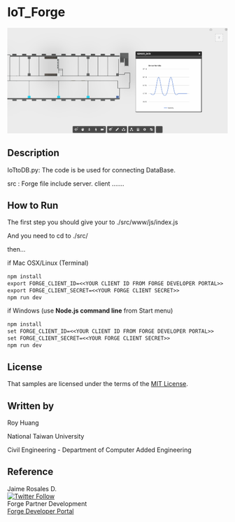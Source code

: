 # IoT_Forge

![thumbnail](src/www/images/image.PNG)

## Description

IoTtoDB.py: The code is be used for connecting DataBase.

src : Forge file include server. client .......

## How to Run

The first step you should give your <urn> to ./src/www/js/index.js

And you need to cd to ./src/ 

then...

if Mac OSX/Linux (Terminal)

    npm install
    export FORGE_CLIENT_ID=<<YOUR CLIENT ID FROM FORGE DEVELOPER PORTAL>>
    export FORGE_CLIENT_SECRET=<<YOUR FORGE CLIENT SECRET>>
    npm run dev

if Windows (use <b>Node.js command line</b> from Start menu)

    npm install
    set FORGE_CLIENT_ID=<<YOUR CLIENT ID FROM FORGE DEVELOPER PORTAL>>
    set FORGE_CLIENT_SECRET=<<YOUR FORGE CLIENT SECRET>>
    npm run dev

## License

That samples are licensed under the terms of the [MIT License](http://opensource.org/licenses/MIT).



## Written by

Roy Huang <br />

National Taiwan University<br />

Civil Engineering - Department of Computer Added Engineering<br />

## Reference
Jaime Rosales D. <br /> 
[![Twitter Follow](https://img.shields.io/twitter/follow/afrojme.svg?style=social&label=Follow)](https://twitter.com/AfroJme) <br />Forge Partner Development <br />
<a href="http://developer.autodesk.com/">Forge Developer Portal</a> <br />
